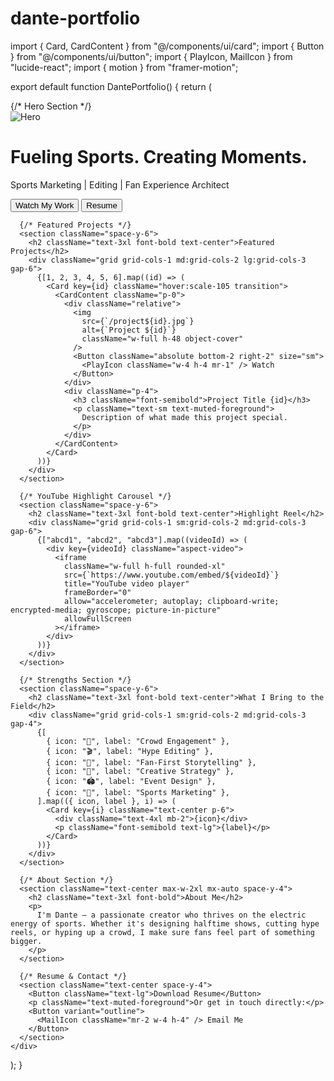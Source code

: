 # dante-portfolio 
import { Card, CardContent } from "@/components/ui/card";
import { Button } from "@/components/ui/button";
import { PlayIcon, MailIcon } from "lucide-react";
import { motion } from "framer-motion";

export default function DantePortfolio() {
  return (
    <div className="p-4 md:p-10 space-y-16">
      {/* Hero Section */}
      <div className="relative h-[80vh] flex flex-col justify-center items-center text-center bg-black text-white">
        <img
          src="/image.png"
          alt="Hero"
          className="absolute inset-0 w-full h-full object-cover opacity-30"
        />
        <div className="relative z-10 space-y-4">
          <h1 className="text-4xl md:text-6xl font-bold">
            Fueling Sports. Creating Moments.
          </h1>
          <p className="text-lg md:text-2xl">
            Sports Marketing | Editing | Fan Experience Architect
          </p>
          <div className="space-x-4">
            <Button size="lg">Watch My Work</Button>
            <Button variant="outline" size="lg">Resume</Button>
          </div>
        </div>
      </div>

      {/* Featured Projects */}
      <section className="space-y-6">
        <h2 className="text-3xl font-bold text-center">Featured Projects</h2>
        <div className="grid grid-cols-1 md:grid-cols-2 lg:grid-cols-3 gap-6">
          {[1, 2, 3, 4, 5, 6].map((id) => (
            <Card key={id} className="hover:scale-105 transition">
              <CardContent className="p-0">
                <div className="relative">
                  <img
                    src={`/project${id}.jpg`}
                    alt={`Project ${id}`}
                    className="w-full h-48 object-cover"
                  />
                  <Button className="absolute bottom-2 right-2" size="sm">
                    <PlayIcon className="w-4 h-4 mr-1" /> Watch
                  </Button>
                </div>
                <div className="p-4">
                  <h3 className="font-semibold">Project Title {id}</h3>
                  <p className="text-sm text-muted-foreground">
                    Description of what made this project special.
                  </p>
                </div>
              </CardContent>
            </Card>
          ))}
        </div>
      </section>

      {/* YouTube Highlight Carousel */}
      <section className="space-y-6">
        <h2 className="text-3xl font-bold text-center">Highlight Reel</h2>
        <div className="grid grid-cols-1 sm:grid-cols-2 md:grid-cols-3 gap-6">
          {["abcd1", "abcd2", "abcd3"].map((videoId) => (
            <div key={videoId} className="aspect-video">
              <iframe
                className="w-full h-full rounded-xl"
                src={`https://www.youtube.com/embed/${videoId}`}
                title="YouTube video player"
                frameBorder="0"
                allow="accelerometer; autoplay; clipboard-write; encrypted-media; gyroscope; picture-in-picture"
                allowFullScreen
              ></iframe>
            </div>
          ))}
        </div>
      </section>

      {/* Strengths Section */}
      <section className="space-y-6">
        <h2 className="text-3xl font-bold text-center">What I Bring to the Field</h2>
        <div className="grid grid-cols-1 sm:grid-cols-2 md:grid-cols-3 gap-4">
          {[
            { icon: "🎤", label: "Crowd Engagement" },
            { icon: "🎬", label: "Hype Editing" },
            { icon: "📣", label: "Fan-First Storytelling" },
            { icon: "🧩", label: "Creative Strategy" },
            { icon: "🏟️", label: "Event Design" },
            { icon: "🎯", label: "Sports Marketing" },
          ].map(({ icon, label }, i) => (
            <Card key={i} className="text-center p-6">
              <div className="text-4xl mb-2">{icon}</div>
              <p className="font-semibold text-lg">{label}</p>
            </Card>
          ))}
        </div>
      </section>

      {/* About Section */}
      <section className="text-center max-w-2xl mx-auto space-y-4">
        <h2 className="text-3xl font-bold">About Me</h2>
        <p>
          I'm Dante – a passionate creator who thrives on the electric energy of sports. Whether it's designing halftime shows, cutting hype reels, or hyping up a crowd, I make sure fans feel part of something bigger.
        </p>
      </section>

      {/* Resume & Contact */}
      <section className="text-center space-y-4">
        <Button className="text-lg">Download Resume</Button>
        <p className="text-muted-foreground">Or get in touch directly:</p>
        <Button variant="outline">
          <MailIcon className="mr-2 w-4 h-4" /> Email Me
        </Button>
      </section>
    </div>
  );
}
